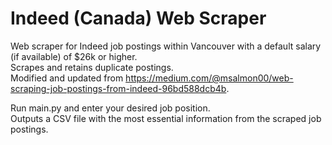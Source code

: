 # Indeed (Canada) Web Scraper

Web scraper for Indeed job postings within Vancouver with a default salary (if available) of $26k or higher.\
Scrapes and retains duplicate postings.\
Modified and updated from https://medium.com/@msalmon00/web-scraping-job-postings-from-indeed-96bd588dcb4b.

Run main.py and enter your desired job position.\
Outputs a CSV file with the most essential information from the scraped job postings.
